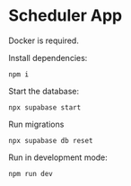 # Scheduler App

Docker is required.

Install dependencies:

```npm i```

Start the database:

```npx supabase start```

Run migrations

```npx supabase db reset```

Run in development mode:

```npm run dev```

